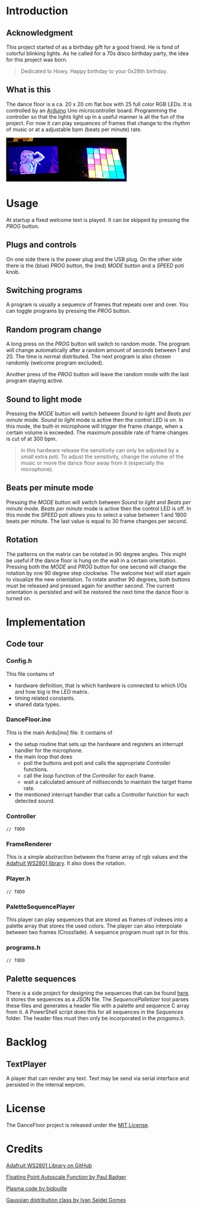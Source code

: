 # Introduction

## Acknowledgment

This project started of as a birthday gift for a good friend. He is fond of colorful
blinking lights. As he called for a 70s disco birthday party, the idea for this project
was born.

> Dedicated to Howy. Happy birthday to your 0x28th birthday.

## What is this

The dance floor is a ca. 20 x 20 cm flat box with 25 full color RGB LEDs. It is controlled
by an [Arduino] Uno microcontroller board. Programming the controller so that the lights
light up in a useful manner is all the fun of the project. For now it can play
sequences of frames that change to the rhythm of music or at a adjustable bpm
(beats per minute) rate.

![dance floor](DanceFloor.jpg "Picture of the dance floor and a tablet for size comparison")

# Usage

At startup a fixed welcome text is played. It can be skipped by pressing the *PROG*
button.

## Plugs and controls

On one side there is the power plug and the USB plug.
On the other side there is the (blue) *PROG* button, the (red) *MODE* button
and a *SPEED* poti knob.

## Switching programs

A program is usually a sequence of frames that repeats over and over. You can
toggle programs by pressing the *PROG* button.

## Random program change

A long press on the *PROG* button will switch to random mode.
The program will change automatically after a random amount of seconds between
1 and 20. The time is normal distributed. The next program is also chosen
randomly (welcome program excluded).


Another press of the *PROG* button will leave the random mode with the last program
staying active.

## Sound to light mode

Pressing the *MODE* button will switch between _Sound to light_ and _Beats per minute_ mode.
_Sound to light_ mode is active then the control LED is on.
In this mode, the built-in microphone will trigger the frame change, when a certain
volume is exceeded. The maximum possible rate of frame changes is cut of at 300 bpm.

> In this hardware release the sensitivity can only be adjusted by a small extra poti.
To adjust the sensitivity, change the volume of the music or move the dance floor
away from it (especially the microphone).

## Beats per minute mode

Pressing the *MODE* button will switch between _Sound to light_ and _Beats per minute_ mode.
_Beats per minute_ mode is active then the control LED is off.
In this mode the *SPEED* poti allows you to select a value between 1 and 1800
beats per minute. The last value is equal to 30 frame changes per second.

## Rotation

The patterns on the matrix can be rotated in 90 degree angles. This might be useful
if the dance floor is hung on the wall in a certain orientation. Pressing both the
*MODE* and *PROG* button for one second will change the rotation by one 90 degree
step clockwise. The welcome text will start again to visualize the new orientation.
To rotate another 90 degrees, both buttons must be released and pressed again
for another second. The current orientation is persisted and will be restored
the next time the dance floor is turned on.

# Implementation

## Code tour

### Config.h

This file contains of

+ hardware definition, that is which hardware is connected
  to which I/Os and how big is the LED matrix.
+ timing related constants.
+ shared data types.

### DanceFloor.ino

This is the main Ardu[ino] file. It contains of

+ the setup routine that sets up the hardware and registers an interrupt handler
  for the microphone.
+ the main loop that does 
  + poll the buttons and poti and calls the appropriate _Controller_ functions.
  + call the _loop_ function of the _Controller_ for each frame.
  + wait a calculated amount of milliseconds to maintain the target frame rate.
+ the mentioned interrupt handler that calls a _Controller_ function for each detected sound.

### Controller

```
// TODO
```

### FrameRenderer

This is a simple abstraction between the frame array of rgb values and the
[Adafruit WS2801 library][WS2801 Lib]. It also does the rotation.

### Player.h

```
// TODO
```

### PaletteSequencePlayer
This player can play sequences that are stored as frames of indexes into a
palette array that stores the used colors.
The player can also interpolate between two frames (Crossfade).
A sequence program must opt in for this.

### programs.h

```
// TODO
```

## Palette sequences
There is a side project for designing the sequences that can be found [here][Sequencer].
It stores the sequences as a JSON file.
The _SequencePalletizer_ tool parses these files and generates a header file with
a palette and sequence C array from it. A PowerShell script does this for all
sequences in the _Sequences_ folder. The header files must then only be incorporated
in the _progams.h_.

# Backlog

## TextPlayer
A player that can render any text. Text may be send via serial interface and persisted
in the internal eeprom.

# License

The DanceFloor project is released under the [MIT License][opensource].

# Credits

[Adafruit WS2801 Library on GitHub][WS2801 Lib]

[Floating Point Autoscale Function by Paul Badger][fscale]

[Plasma code by bidouille][Plasma]

[Gaussian distribution class by Ivan Seidel Gomes][Gaussian]

[Sequencer]: https://github.com/angus42/dancefloor-sequencer
[Arduino]: http://www.arduino.cc/
[fscale]: http://playground.arduino.cc/Main/Fscale
[WS2801 Lib]: https://github.com/adafruit/Adafruit-WS2801-Library
[Plasma]: http://www.bidouille.org/prog/plasma
[Gaussian]: https://github.com/ivanseidel/Gaussian
[opensource]: http://www.opensource.org/licenses/MIT
